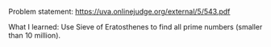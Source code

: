 Problem statement: https://uva.onlinejudge.org/external/5/543.pdf

What I learned: Use Sieve of Eratosthenes to find all prime numbers (smaller
than 10 million).
